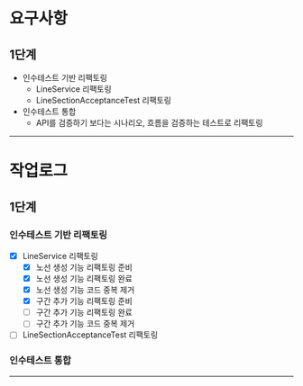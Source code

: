 # 요구사항
## 1단계
  - 인수테스트 기반 리팩토링
    - LineService 리팩토링
    - LineSectionAcceptanceTest 리팩토링
  - 인수테스트 통합
    - API를 검증하기 보다는 시나리오, 흐름을 검증하는 테스트로 리팩토링

--- 

# 작업로그
## 1단계
### 인수테스트 기반 리팩토링
  - [X] LineService 리팩토링
    - [X] 노선 생성 기능 리팩토링 준비
    - [X] 노선 생성 기능 리팩토링 완료
    - [X] 노선 생성 기능 코드 중복 제거
    - [X] 구간 추가 기능 리팩토링 준비
    - [ ] 구간 추가 기능 리팩토링 완료
    - [ ] 구간 추가 기능 코드 중복 제거
  - [ ] LineSectionAcceptanceTest 리팩토링

### 인수테스트 통합

---
